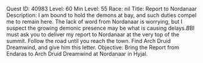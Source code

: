 Quest ID: 40983
Level: 60
Min Level: 55
Race: nil
Title: Report to Nordanaar
Description: I am bound to hold the demons at bay, and such duties compel me to remain here. The lack of word from Nordanaar is worrying, but I suspect the growing demonic presence may be what is causing delays.$B$BI must ask you to deliver my report to Nordanaar at the very top of the summit. Follow the road until you reach the town. Find Arch Druid Dreamwind, and give him this letter.
Objective: Bring the Report from Endaras to Arch Druid Dreamwind at Nordanaar in Hyjal.
